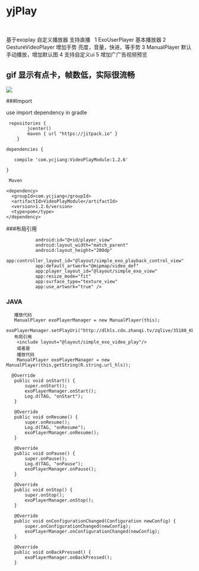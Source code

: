 # yjPlay
 
 
 基于exoplay 自定义播放器 支持直播
  
 1 ExoUserPlayer  基本播放器
 2 GestureVideoPlayer   增加手势  亮度，音量，快进，等手势
 3 ManualPlayer  默认手动播放，增加默认图
 4 支持自定义ui
 5 增加广广告视频预览

 ## gif 显示有点卡，帧数低，实际很流畅

 ![](sss.gif)

 ###Import

 use     import dependency in gradle
 
```
 repositories {
        jcenter()
        maven { url "https://jitpack.io" }
    }
    
dependencies {

   compile 'com.ycjiang:VideoPlayModule:1.2.6'

}

 Maven

<dependency>
  <groupId>com.ycjiang</groupId>
  <artifactId>VideoPlayModule</artifactId>
  <version>1.2.6/version>
  <type>pom</type>
</dependency>

```


 ###布局引用
 ```<com.google.android.exoplayer2.ui.SimpleExoPlayerView
            android:id="@+id/player_view"
            android:layout_width="match_parent"
            android:layout_height="200dp"
            app:controller_layout_id="@layout/simple_exo_playback_control_view"
            app:default_artwork="@mipmap/video_def"
            app:player_layout_id="@layout/simple_exo_view"
            app:resize_mode="fit"
            app:surface_type="texture_view"
            app:use_artwork="true" />
 ```
 ###  JAVA
 ```
    播放代码
    ManualPlayer exoPlayerManager = new ManualPlayer(this);
      exoPlayerManager.setPlayUri("http://dlhls.cdn.zhanqi.tv/zqlive/35180_KUDhx.m3u8");
    布局引用
     <include layout="@layout/simple_exo_video_play"/>
     或者是
     播放代码
     ManualPlayer exoPlayerManager = new ManualPlayer(this,getString(R.string.url_hls));
 ```
 ```
   @Override
    public void onStart() {
        super.onStart();
        exoPlayerManager.onStart();
        Log.d(TAG, "onStart");
    }

    @Override
    public void onResume() {
        super.onResume();
        Log.d(TAG, "onResume");
        exoPlayerManager.onResume();
    }

    @Override
    public void onPause() {
        super.onPause();
        Log.d(TAG, "onPause");
        exoPlayerManager.onPause();
    }

    @Override
    public void onStop() {
        super.onStop();
        exoPlayerManager.onStop();
    }

    @Override
    public void onConfigurationChanged(Configuration newConfig) {
        super.onConfigurationChanged(newConfig);
        exoPlayerManager.onConfigurationChanged(newConfig);
    }

    @Override
    public void onBackPressed() {
        exoPlayerManager.onBackPressed();
    }
 ```
